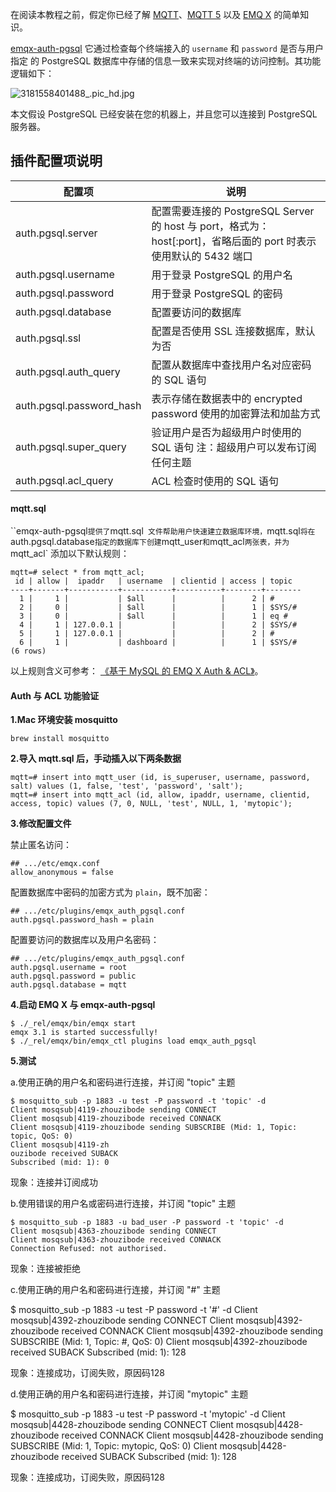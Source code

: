 

在阅读本教程之前，假定你已经了解 [MQTT](http://docs.oasis-open.org/mqtt/mqtt/v3.1.1/os/mqtt-v3.1.1-os.html)、[MQTT 5](http://docs.oasis-open.org/mqtt/mqtt/v5.0/os/mqtt-v5.0-os.html) 以及 [EMQ X](https://github.com/emqx/emqx) 的简单知识。

[emqx-auth-pgsql](https://github.com/emqx/emqx-auth-pgsql) 它通过检查每个终端接入的 `username` 和 `password` 是否与用户指定 的 PostgreSQL 数据库中存储的信息一致来实现对终端的访问控制。其功能逻辑如下：

![3181558401488_.pic_hd.jpg](https://static.emqx.net/images/28265963fd1af68ad9e4289b31cbccaf.jpg)

本文假设 PostgreSQL 已经安装在您的机器上，并且您可以连接到 PostgreSQL 服务器。

## 插件配置项说明



| 配置项                   | 说明                                                         |
| ------------------------ | ------------------------------------------------------------ |
| auth.pgsql.server        | 配置需要连接的 PostgreSQL Server 的 host 与 port，格式为：host[:port]，省略后面的 port 时表示使用默认的 5432 端口 |
| auth.pgsql.username      | 用于登录 PostgreSQL 的用户名                                 |
| auth.pgsql.password      | 用于登录 PostgreSQL 的密码                                   |
| auth.pgsql.database      | 配置要访问的数据库                                           |
| auth.pgsql.ssl           | 配置是否使用 SSL 连接数据库，默认为否                        |
| auth.pgsql.auth_query    | 配置从数据库中查找用户名对应密码的 SQL 语句                  |
| auth.pgsql.password_hash | 表示存储在数据表中的 encrypted password 使用的加密算法和加盐方式 |
| auth.pgsql.super_query   | 验证用户是否为超级用户时使用的 SQL 语句                                                   注：超级用户可以发布订阅任何主题 |
| auth.pgsql.acl_query     | ACL 检查时使用的 SQL 语句                                    |

#### mqtt.sql

``emqx-auth-pgsql` 提供了 `mqtt.sql` 文件帮助用户快速建立数据库环境，`mqtt.sql` 将在 `auth.pgsql.database` 指定的数据库下创建 `mqtt_user` 和 `mqtt_acl` 两张表，并为 `mqtt_acl` 添加以下默认规则：

```
mqtt=# select * from mqtt_acl;
 id | allow |  ipaddr   | username  | clientid | access | topic  
----+-------+-----------+-----------+----------+--------+--------
  1 |     1 |           | $all      |          |      2 | #
  2 |     0 |           | $all      |          |      1 | $SYS/#
  3 |     0 |           | $all      |          |      1 | eq #
  4 |     1 | 127.0.0.1 |           |          |      2 | $SYS/#
  5 |     1 | 127.0.0.1 |           |          |      2 | #
  6 |     1 |           | dashboard |          |      1 | $SYS/#
(6 rows)
```

以上规则含义可参考： [《基于 MySQL 的 EMQ X Auth & ACL》]()。



#### Auth 与 ACL 功能验证

**1.Mac 环境安装 mosquitto**

```
brew install mosquitto
```



**2.导入 mqtt.sql 后，手动插入以下两条数据**

```
mqtt=# insert into mqtt_user (id, is_superuser, username, password, salt) values (1, false, 'test', 'password', 'salt');
mqtt=# insert into mqtt_acl (id, allow, ipaddr, username, clientid, access, topic) values (7, 0, NULL, 'test', NULL, 1, 'mytopic');
```



**3.修改配置文件**

禁止匿名访问：

```
## .../etc/emqx.conf
allow_anonymous = false
```

配置数据库中密码的加密方式为 `plain`，既不加密：

```
## .../etc/plugins/emqx_auth_pgsql.conf
auth.pgsql.password_hash = plain
```

配置要访问的数据库以及用户名密码：

```
## .../etc/plugins/emqx_auth_pgsql.conf
auth.pgsql.username = root
auth.pgsql.password = public
auth.pgsql.database = mqtt
```



**4.启动 EMQ X 与 emqx-auth-pgsql**

```
$ ./_rel/emqx/bin/emqx start
emqx 3.1 is started successfully!
$ ./_rel/emqx/bin/emqx_ctl plugins load emqx_auth_pgsql
```



**5.测试**

a.使用正确的用户名和密码进行连接，并订阅 "topic" 主题

```
$ mosquitto_sub -p 1883 -u test -P password -t 'topic' -d
Client mosqsub|4119-zhouzibode sending CONNECT
Client mosqsub|4119-zhouzibode received CONNACK
Client mosqsub|4119-zhouzibode sending SUBSCRIBE (Mid: 1, Topic: topic, QoS: 0)
Client mosqsub|4119-zh
ouzibode received SUBACK
Subscribed (mid: 1): 0
```

现象：连接并订阅成功

b.使用错误的用户名或密码进行连接，并订阅 "topic" 主题

```
$ mosquitto_sub -p 1883 -u bad_user -P password -t 'topic' -d 
Client mosqsub|4363-zhouzibode sending CONNECT
Client mosqsub|4363-zhouzibode received CONNACK
Connection Refused: not authorised.
```

现象：连接被拒绝

c.使用正确的用户名和密码进行连接，并订阅 "#" 主题

$ mosquitto_sub -p 1883 -u test -P password -t '#' -d 
Client mosqsub|4392-zhouzibode sending CONNECT 
Client mosqsub|4392-zhouzibode received CONNACK 
Client mosqsub|4392-zhouzibode sending SUBSCRIBE (Mid: 1, Topic: #, QoS: 0) 
Client mosqsub|4392-zhouzibode received SUBACK 
Subscribed (mid: 1): 128

现象：连接成功，订阅失败，原因码128

d.使用正确的用户名和密码进行连接，并订阅 "mytopic" 主题

$ mosquitto_sub -p 1883 -u test -P password -t 'mytopic' -d 
Client mosqsub|4428-zhouzibode sending CONNECT
Client mosqsub|4428-zhouzibode received CONNACK 
Client mosqsub|4428-zhouzibode sending SUBSCRIBE (Mid: 1, Topic: mytopic, QoS: 0) 
Client mosqsub|4428-zhouzibode received SUBACK 
Subscribed (mid: 1): 128

现象：连接成功，订阅失败，原因码128



